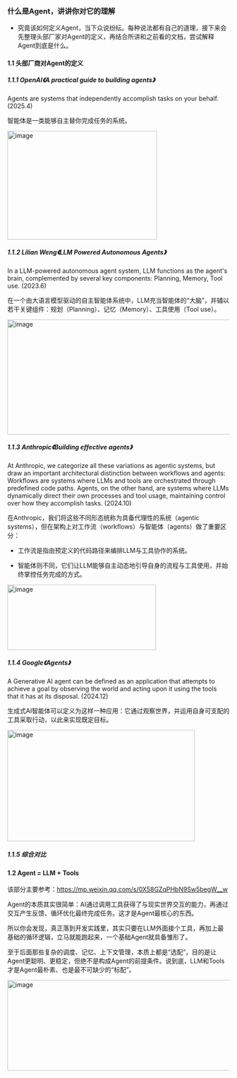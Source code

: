 ### 什么是Agent，讲讲你对它的理解
- 究竟该如何定义Agent，当下众说纷纭。每种说法都有自己的道理，接下来会先整理头部厂家对Agent的定义，再结合所讲和之前看的文档，尝试解释Agent到底是什么。

#### 1.1 头部厂商对Agent的定义
##### 1.1.1 OpenAI《A practical guide to building agents》

Agents are systems that independently accomplish tasks on your behalf. (2025.4)

智能体是一类能够自主替你完成任务的系统。


<img width="339" height="246" alt="image" src="https://github.com/user-attachments/assets/aed38d1f-d9c7-4f1d-a7a5-941bd3af8fb0" />


##### 1.1.2 Lilian Weng《LLM Powered Autonomous Agents》

In a LLM-powered autonomous agent system, LLM functions as the agent's brain, complemented by several key components: Planning, Memory, Tool use. (2023.6)

在一个由大语言模型驱动的自主智能体系统中，LLM充当智能体的“大脑”，并辅以若干关键组件：规划（Planning）、记忆（Memory）、工具使用（Tool use）。


<img width="655" height="260" alt="image" src="https://github.com/user-attachments/assets/352122c8-1797-4ecc-b894-e54759798ca0" />


##### 1.1.3 Anthropic《Building effective agents》

At Anthropic, we categorize all these variations as agentic systems, but draw an important architectural distinction between workflows and agents:
Workflows are systems where LLMs and tools are orchestrated through predefined code paths.
Agents, on the other hand, are systems where LLMs dynamically direct their own processes and tool usage, maintaining control over how they accomplish tasks. (2024.10)

在Anthropic，我们将这些不同形态统称为具备代理性的系统（agentic systems），但在架构上对工作流（workflows）与智能体（agents）做了重要区分：

- 工作流是指由预定义的代码路径来编排LLM与工具协作的系统。

- 智能体则不同，它们让LLM能够自主动态地引导自身的流程与工具使用，并始终掌控任务完成的方式。

<img width="337" height="148" alt="image" src="https://github.com/user-attachments/assets/897f3e23-931c-4a4e-9906-00af0facaaf4" />


##### 1.1.4 Google《Agents》
A Generative AI agent can be defined as an application that attempts to achieve a goal by observing the world and acting upon it using the tools that it has at its disposal. (2024.12)

生成式AI智能体可以定义为这样一种应用：它通过观察世界，并运用自身可支配的工具采取行动，以此来实现既定目标。

<img width="425" height="252" alt="image" src="https://github.com/user-attachments/assets/8ae206bc-5798-4242-bfa9-0d888fa6e717" />


##### 1.1.5 综合对比

#### 1.2 Agent = LLM + Tools

该部分主要参考：https://mp.weixin.qq.com/s/0X58GZqPHbN9Sw5begW__w

Agent的本质其实很简单：AI通过调用工具获得了与现实世界交互的能力，再通过交互产生反馈、循环优化最终完成任务。这才是Agent最核心的东西。

所以你会发现，真正落到开发实践里，其实只要在LLM外面接个工具，再加上最基础的循环逻辑，立马就能跑起来，一个基础Agent就具备雏形了。

至于后面那些复杂的调度、记忆、上下文管理，本质上都是“选配”，目的是让Agent更聪明、更稳定，但绝不是构成Agent的前提条件。说到底，LLM和Tools才是Agent最朴素、也是最不可缺少的“标配”。



<img width="507" height="205" alt="image" src="https://github.com/user-attachments/assets/8581bb41-2159-45e6-96d9-60f27d8b0eff" />
